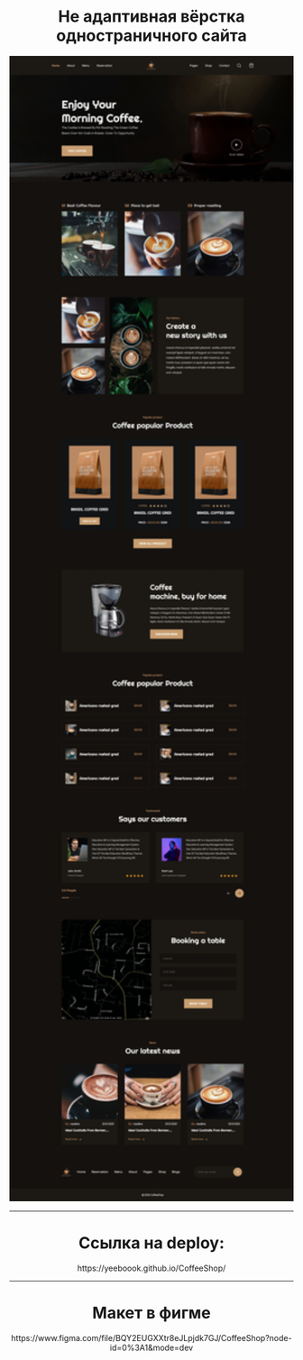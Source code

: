 <div align="center">
  <h1>Не адаптивная вёрстка одностраничного сайта</h1> 
  <img src="/img/CoffeeShop.jpeg" width="900"/>
  
  <hr>
  
  <h1>Ссылка на deploy:</h1>
  https://yeeboook.github.io/CoffeeShop/
  
  <hr>

  <h1>Макет в фигме</h1>
  https://www.figma.com/file/BQY2EUGXXtr8eJLpjdk7GJ/CoffeeShop?node-id=0%3A1&mode=dev
</div>
